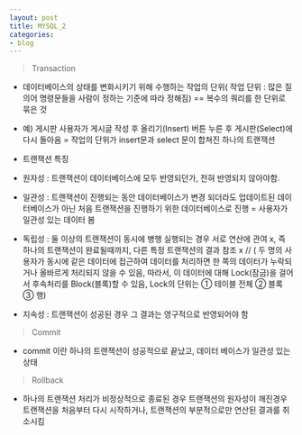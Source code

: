 ```yaml
---
layout: post
title: MYSQL_2
categories:
- blog
---
```


> Transaction 

* 데이터베이스의 상태를 변화시키기 위해 수행하는 작업의 단위( 작업 단위 : 많은 질의어 명령문들을 사람이 정하는 기준에 따라 정해짐) == 복수의 쿼리를 한 단위로 묶은 것

* 예) 게시판 사용자가 게시글 작성 후 올리기(Insert) 버튼 누른 후 게시판(Select)에 다시 돌아옴 = 작업의 단위가 insert문과 select 문이 합쳐진 하나의 트랜잭션



* 트랜잭션 특징
 * 원자성 : 트랜잭션이 데이터베이스에 모두 반영되던가, 전혀 반영되지 않아야함. 
 * 일관성 : 트랜잭션이 진행되는 동안 데이터베이스가 변경 되더라도 업데이트된 데이터베이스가 아닌 처음 트랜잭션을 진행하기 위한 데이터베이스로 진행 = 사용자가 일관성 있는 데이터 봄
 * 독립성 : 둘 이상의 트랜잭션이 동시에 병행 실행되는 경우 서로 연산에 관여 x, 즉 하나의 트랜잭션이 완료될때까지, 다른 특정 트랜잭션의 결과 참조 x // ( 두 명의 사용자가 동시에 같은 데이터에 접근하여 데이터를 처리하면 한 쪽의 데이터가 누락되거나 올바르게 처리되지 않을 수 있음, 따라서, 이 데이터에 대해 Lock(잠금)을 걸어서 후속처리를 Block(블록)할 수 있음, Lock의 단위는 ① 테이블 전체 ② 블록 ③ 행)

 * 지속성 : 트랜잭션이 성공된 경우 그 결과는 영구적으로 반영되어야 함 
 
 
> Commit 
* commit 이란 하나의 트랜잭션이 성공적으로 끝났고, 데이터 베이스가 일관성 있는 상태

> Rollback
* 하나의 트랜잭션 처리가 비정상적으로 종료된 경우 트랜잭션의 원자성이 깨진경우 트랜잭션을 처음부터 다시 시작하거나, 트랜잭션의 부분적으로만 연산된 결과를 취소시킴 


